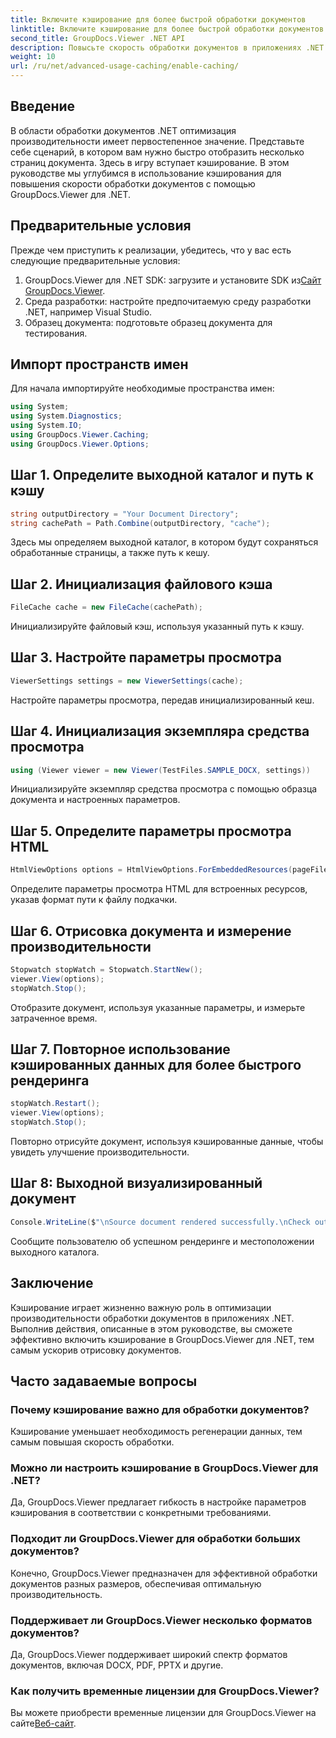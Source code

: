 ```yaml
---
title: Включите кэширование для более быстрой обработки документов
linktitle: Включите кэширование для более быстрой обработки документов
second_title: GroupDocs.Viewer .NET API
description: Повысьте скорость обработки документов в приложениях .NET с помощью GroupDocs.Viewer за счет использования кэширования. Оптимизируйте производительность без особых усилий.
weight: 10
url: /ru/net/advanced-usage-caching/enable-caching/
---
```

## Введение
В области обработки документов .NET оптимизация производительности имеет первостепенное значение. Представьте себе сценарий, в котором вам нужно быстро отобразить несколько страниц документа. Здесь в игру вступает кэширование. В этом руководстве мы углубимся в использование кэширования для повышения скорости обработки документов с помощью GroupDocs.Viewer для .NET.
## Предварительные условия
Прежде чем приступить к реализации, убедитесь, что у вас есть следующие предварительные условия:
1.  GroupDocs.Viewer для .NET SDK: загрузите и установите SDK из[Сайт GroupDocs.Viewer](https://releases.groupdocs.com/viewer/net/).
2. Среда разработки: настройте предпочитаемую среду разработки .NET, например Visual Studio.
3. Образец документа: подготовьте образец документа для тестирования.

## Импорт пространств имен
Для начала импортируйте необходимые пространства имен:
```csharp
using System;
using System.Diagnostics;
using System.IO;
using GroupDocs.Viewer.Caching;
using GroupDocs.Viewer.Options;
```

## Шаг 1. Определите выходной каталог и путь к кэшу
```csharp
string outputDirectory = "Your Document Directory";
string cachePath = Path.Combine(outputDirectory, "cache");
```
Здесь мы определяем выходной каталог, в котором будут сохраняться обработанные страницы, а также путь к кешу.
## Шаг 2. Инициализация файлового кэша
```csharp
FileCache cache = new FileCache(cachePath);
```
Инициализируйте файловый кэш, используя указанный путь к кэшу.
## Шаг 3. Настройте параметры просмотра
```csharp
ViewerSettings settings = new ViewerSettings(cache);
```
Настройте параметры просмотра, передав инициализированный кеш.
## Шаг 4. Инициализация экземпляра средства просмотра
```csharp
using (Viewer viewer = new Viewer(TestFiles.SAMPLE_DOCX, settings))
```
Инициализируйте экземпляр средства просмотра с помощью образца документа и настроенных параметров.
## Шаг 5. Определите параметры просмотра HTML
```csharp
HtmlViewOptions options = HtmlViewOptions.ForEmbeddedResources(pageFilePathFormat);
```
Определите параметры просмотра HTML для встроенных ресурсов, указав формат пути к файлу подкачки.
## Шаг 6. Отрисовка документа и измерение производительности
```csharp
Stopwatch stopWatch = Stopwatch.StartNew();
viewer.View(options);
stopWatch.Stop();
```
Отобразите документ, используя указанные параметры, и измерьте затраченное время.
## Шаг 7. Повторное использование кэшированных данных для более быстрого рендеринга
```csharp
stopWatch.Restart();
viewer.View(options);
stopWatch.Stop();
```
Повторно отрисуйте документ, используя кэшированные данные, чтобы увидеть улучшение производительности.
## Шаг 8: Выходной визуализированный документ
```csharp
Console.WriteLine($"\nSource document rendered successfully.\nCheck output in {outputDirectory}.");
```
Сообщите пользователю об успешном рендеринге и местоположении выходного каталога.

## Заключение
Кэширование играет жизненно важную роль в оптимизации производительности обработки документов в приложениях .NET. Выполнив действия, описанные в этом руководстве, вы сможете эффективно включить кэширование в GroupDocs.Viewer для .NET, тем самым ускорив отрисовку документов.
## Часто задаваемые вопросы
### Почему кэширование важно для обработки документов?
Кэширование уменьшает необходимость регенерации данных, тем самым повышая скорость обработки.
### Можно ли настроить кэширование в GroupDocs.Viewer для .NET?
Да, GroupDocs.Viewer предлагает гибкость в настройке параметров кэширования в соответствии с конкретными требованиями.
### Подходит ли GroupDocs.Viewer для обработки больших документов?
Конечно, GroupDocs.Viewer предназначен для эффективной обработки документов разных размеров, обеспечивая оптимальную производительность.
### Поддерживает ли GroupDocs.Viewer несколько форматов документов?
Да, GroupDocs.Viewer поддерживает широкий спектр форматов документов, включая DOCX, PDF, PPTX и другие.
### Как получить временные лицензии для GroupDocs.Viewer?
 Вы можете приобрести временные лицензии для GroupDocs.Viewer на сайте[Веб-сайт](https://purchase.groupdocs.com/temporary-license/).